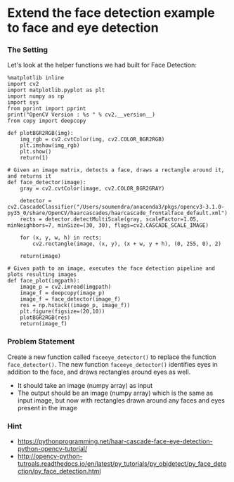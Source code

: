 # Extend the face detection example to face and eye detection

### The Setting
Let's look at the helper functions we had built for Face Detection:

    %matplotlib inline
    import cv2
    import matplotlib.pyplot as plt
    import numpy as np
    import sys
    from pprint import pprint
    print("OpenCV Version : %s " % cv2.__version__)
    from copy import deepcopy

    def plotBGR2RGB(img):
        img_rgb = cv2.cvtColor(img, cv2.COLOR_BGR2RGB)
        plt.imshow(img_rgb)
        plt.show()
        return(1)

    # Given an image matrix, detects a face, draws a rectangle around it, and returns it
    def face_detector(image):
        gray = cv2.cvtColor(image, cv2.COLOR_BGR2GRAY)

        detector = cv2.CascadeClassifier("/Users/soumendra/anaconda3/pkgs/opencv3-3.1.0-py35_0/share/OpenCV/haarcascades/haarcascade_frontalface_default.xml")
        rects = detector.detectMultiScale(gray, scaleFactor=1.05, minNeighbors=7, minSize=(30, 30), flags=cv2.CASCADE_SCALE_IMAGE)

        for (x, y, w, h) in rects:
            cv2.rectangle(image, (x, y), (x + w, y + h), (0, 255, 0), 2)

        return(image)

    # Given path to an image, executes the face detection pipeline and plots resulting images
    def face_plot(imgpath):
        image_p = cv2.imread(imgpath)
        image_f = deepcopy(image_p)
        image_f = face_detector(image_f)
        res = np.hstack((image_p, image_f))
        plt.figure(figsize=(20,10))
        plotBGR2RGB(res)
        return(image_f)
        
### Problem Statement
Create a new function called `faceeye_detector()` to replace the function `face_detector()`. The new function `faceeye_detector()` identifies eyes in addition to the face, and draws rectangles around eyes as well.

* It should take an image (numpy array) as input
* The output should be an image (numpy array) which is the same as input image, but now with rectangles drawn around any faces and eyes present in the image

### Hint
* https://pythonprogramming.net/haar-cascade-face-eye-detection-python-opencv-tutorial/
* http://opencv-python-tutroals.readthedocs.io/en/latest/py_tutorials/py_objdetect/py_face_detection/py_face_detection.html


